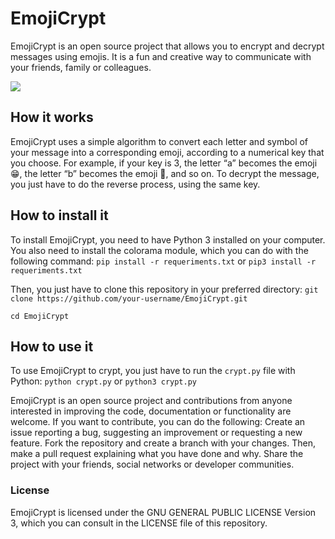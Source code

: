 # EmojiCrypt
EmojiCrypt is an open source project that allows you to encrypt and decrypt messages using emojis. It is a fun and creative way to communicate with your friends, family or colleagues.

![](https://i.ibb.co/6Dy2941/141shots-so.png)

## How it works
EmojiCrypt uses a simple algorithm to convert each letter and symbol of your message into a corresponding emoji, according to a numerical key that you choose. For example, if your key is 3, the letter “a” becomes the emoji 😁, the letter “b” becomes the emoji 🤣, and so on. To decrypt the message, you just have to do the reverse process, using the same key.
## How to install it
To install EmojiCrypt, you need to have Python 3 installed on your computer. You also need to install the colorama module, which you can do with the following command:
`pip install -r requeriments.txt`
or
`pip3 install -r requeriments.txt`

Then, you just have to clone this repository in your preferred directory:
`git clone https://github.com/your-username/EmojiCrypt.git`

`cd EmojiCrypt`

## How to use it
To use EmojiCrypt to crypt, you just have to run the `crypt.py` file with Python:
 `python crypt.py`
 or
 `python3 crypt.py`


EmojiCrypt is an open source project and contributions from anyone interested in improving the code, documentation or functionality are welcome. If you want to contribute, you can do the following:
Create an issue reporting a bug, suggesting an improvement or requesting a new feature.
Fork the repository and create a branch with your changes. Then, make a pull request explaining what you have done and why.
Share the project with your friends, social networks or developer communities.

### License
EmojiCrypt is licensed under the GNU GENERAL PUBLIC LICENSE Version 3, which you can consult in the LICENSE file of this repository.
